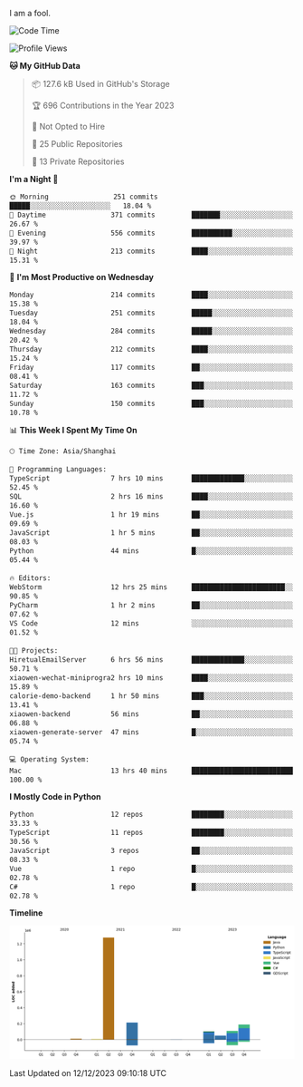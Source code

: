 I am a fool.

<!--START_SECTION:waka-->
![Code Time](http://img.shields.io/badge/Code%20Time-976%20hrs%2032%20mins-blue)

![Profile Views](http://img.shields.io/badge/Profile%20Views-0-blue)

**🐱 My GitHub Data** 

> 📦 127.6 kB Used in GitHub's Storage 
 > 
> 🏆 696 Contributions in the Year 2023
 > 
> 🚫 Not Opted to Hire
 > 
> 📜 25 Public Repositories 
 > 
> 🔑 13 Private Repositories 
 > 
**I'm a Night 🦉** 

```text
🌞 Morning                251 commits         █████░░░░░░░░░░░░░░░░░░░░   18.04 % 
🌆 Daytime                371 commits         ███████░░░░░░░░░░░░░░░░░░   26.67 % 
🌃 Evening                556 commits         ██████████░░░░░░░░░░░░░░░   39.97 % 
🌙 Night                  213 commits         ████░░░░░░░░░░░░░░░░░░░░░   15.31 % 
```
📅 **I'm Most Productive on Wednesday** 

```text
Monday                   214 commits         ████░░░░░░░░░░░░░░░░░░░░░   15.38 % 
Tuesday                  251 commits         █████░░░░░░░░░░░░░░░░░░░░   18.04 % 
Wednesday                284 commits         █████░░░░░░░░░░░░░░░░░░░░   20.42 % 
Thursday                 212 commits         ████░░░░░░░░░░░░░░░░░░░░░   15.24 % 
Friday                   117 commits         ██░░░░░░░░░░░░░░░░░░░░░░░   08.41 % 
Saturday                 163 commits         ███░░░░░░░░░░░░░░░░░░░░░░   11.72 % 
Sunday                   150 commits         ███░░░░░░░░░░░░░░░░░░░░░░   10.78 % 
```


📊 **This Week I Spent My Time On** 

```text
🕑︎ Time Zone: Asia/Shanghai

💬 Programming Languages: 
TypeScript               7 hrs 10 mins       █████████████░░░░░░░░░░░░   52.45 % 
SQL                      2 hrs 16 mins       ████░░░░░░░░░░░░░░░░░░░░░   16.60 % 
Vue.js                   1 hr 19 mins        ██░░░░░░░░░░░░░░░░░░░░░░░   09.69 % 
JavaScript               1 hr 5 mins         ██░░░░░░░░░░░░░░░░░░░░░░░   08.03 % 
Python                   44 mins             █░░░░░░░░░░░░░░░░░░░░░░░░   05.44 % 

🔥 Editors: 
WebStorm                 12 hrs 25 mins      ███████████████████████░░   90.85 % 
PyCharm                  1 hr 2 mins         ██░░░░░░░░░░░░░░░░░░░░░░░   07.62 % 
VS Code                  12 mins             ░░░░░░░░░░░░░░░░░░░░░░░░░   01.52 % 

🐱‍💻 Projects: 
HiretualEmailServer      6 hrs 56 mins       █████████████░░░░░░░░░░░░   50.71 % 
xiaowen-wechat-miniprogra2 hrs 10 mins       ████░░░░░░░░░░░░░░░░░░░░░   15.89 % 
calorie-demo-backend     1 hr 50 mins        ███░░░░░░░░░░░░░░░░░░░░░░   13.41 % 
xiaowen-backend          56 mins             ██░░░░░░░░░░░░░░░░░░░░░░░   06.88 % 
xiaowen-generate-server  47 mins             █░░░░░░░░░░░░░░░░░░░░░░░░   05.74 % 

💻 Operating System: 
Mac                      13 hrs 40 mins      █████████████████████████   100.00 % 
```

**I Mostly Code in Python** 

```text
Python                   12 repos            ████████░░░░░░░░░░░░░░░░░   33.33 % 
TypeScript               11 repos            ████████░░░░░░░░░░░░░░░░░   30.56 % 
JavaScript               3 repos             ██░░░░░░░░░░░░░░░░░░░░░░░   08.33 % 
Vue                      1 repo              █░░░░░░░░░░░░░░░░░░░░░░░░   02.78 % 
C#                       1 repo              █░░░░░░░░░░░░░░░░░░░░░░░░   02.78 % 
```



**Timeline**

![Lines of Code chart](https://raw.githubusercontent.com/VeejaLiu/VeejaLiu/master/assets/bar_graph.png)


 Last Updated on 12/12/2023 09:10:18 UTC
<!--END_SECTION:waka-->

